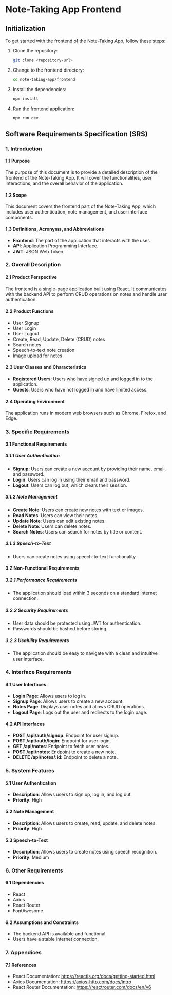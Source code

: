 # Note-Taking App Frontend

## Initialization

To get started with the frontend of the Note-Taking App, follow these steps:

1. Clone the repository:
   ```sh
   git clone <repository-url>
   ```

2. Change to the frontend directory:
   ```sh
   cd note-taking-app/frontend
   ```

3. Install the dependencies:
   ```sh
   npm install
   ```

4. Run the frontend application:
   ```sh
   npm run dev
   ```

## Software Requirements Specification (SRS)

### 1. Introduction

#### 1.1 Purpose
The purpose of this document is to provide a detailed description of the frontend of the Note-Taking App. It will cover the functionalities, user interactions, and the overall behavior of the application.

#### 1.2 Scope
This document covers the frontend part of the Note-Taking App, which includes user authentication, note management, and user interface components.

#### 1.3 Definitions, Acronyms, and Abbreviations
- **Frontend**: The part of the application that interacts with the user.
- **API**: Application Programming Interface.
- **JWT**: JSON Web Token.

### 2. Overall Description

#### 2.1 Product Perspective
The frontend is a single-page application built using React. It communicates with the backend API to perform CRUD operations on notes and handle user authentication.

#### 2.2 Product Functions
- User Signup
- User Login
- User Logout
- Create, Read, Update, Delete (CRUD) notes
- Search notes
- Speech-to-text note creation
- Image upload for notes

#### 2.3 User Classes and Characteristics
- **Registered Users**: Users who have signed up and logged in to the application.
- **Guests**: Users who have not logged in and have limited access.

#### 2.4 Operating Environment
The application runs in modern web browsers such as Chrome, Firefox, and Edge.

### 3. Specific Requirements

#### 3.1 Functional Requirements

##### 3.1.1 User Authentication
- **Signup**: Users can create a new account by providing their name, email, and password.
- **Login**: Users can log in using their email and password.
- **Logout**: Users can log out, which clears their session.

##### 3.1.2 Note Management
- **Create Note**: Users can create new notes with text or images.
- **Read Notes**: Users can view their notes.
- **Update Note**: Users can edit existing notes.
- **Delete Note**: Users can delete notes.
- **Search Notes**: Users can search for notes by title or content.

##### 3.1.3 Speech-to-Text
- Users can create notes using speech-to-text functionality.

#### 3.2 Non-Functional Requirements

##### 3.2.1 Performance Requirements
- The application should load within 3 seconds on a standard internet connection.

##### 3.2.2 Security Requirements
- User data should be protected using JWT for authentication.
- Passwords should be hashed before storing.

##### 3.2.3 Usability Requirements
- The application should be easy to navigate with a clean and intuitive user interface.

### 4. Interface Requirements

#### 4.1 User Interfaces
- **Login Page**: Allows users to log in.
- **Signup Page**: Allows users to create a new account.
- **Notes Page**: Displays user notes and allows CRUD operations.
- **Logout Page**: Logs out the user and redirects to the login page.

#### 4.2 API Interfaces
- **POST /api/auth/signup**: Endpoint for user signup.
- **POST /api/auth/login**: Endpoint for user login.
- **GET /api/notes**: Endpoint to fetch user notes.
- **POST /api/notes**: Endpoint to create a new note.
- **DELETE /api/notes/:id**: Endpoint to delete a note.

### 5. System Features

#### 5.1 User Authentication
- **Description**: Allows users to sign up, log in, and log out.
- **Priority**: High

#### 5.2 Note Management
- **Description**: Allows users to create, read, update, and delete notes.
- **Priority**: High

#### 5.3 Speech-to-Text
- **Description**: Allows users to create notes using speech recognition.
- **Priority**: Medium

### 6. Other Requirements

#### 6.1 Dependencies
- React
- Axios
- React Router
- FontAwesome

#### 6.2 Assumptions and Constraints
- The backend API is available and functional.
- Users have a stable internet connection.

### 7. Appendices

#### 7.1 References
- React Documentation: https://reactjs.org/docs/getting-started.html
- Axios Documentation: https://axios-http.com/docs/intro
- React Router Documentation: https://reactrouter.com/docs/en/v6
